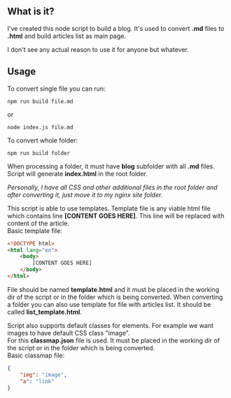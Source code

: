 ## What is it?
I've created this node script to build a blog. It's used to convert **.md** files to **.html** and build articles list as main page.

I don't see any actual reason to use it for anyone but whatever.

## Usage

To convert single file you can run:  
```
npm run build file.md
```

or

```
node index.js file.md
```

To convert whole folder:  
```
npm run build folder
```

When processing a folder, it must have **blog** subfolder with all **.md** files. Script will generate **index.html** in the root folder.

*Personally, I have all CSS and other additional files in the root folder and after converting it, just move it to my nginx site folder.*

This script is able to use templates. Template file is any viable html file which contains line **[CONTENT GOES HERE]**. This line will be replaced with content of the article.  
Basic template file:  
```html
<!DOCTYPE html>
<html lang="en">
    <body>
        [CONTENT GOES HERE]
    </body>
</html>
```

File should be named **template.html** and it must be placed in the working dir of the script or in the folder which is being converted. When converting a folder you can also use template for file with articles list. It should be called **list_template.html**.

Script also supports default classes for elements. For example we want images to have default CSS class "image".  
For this **classmap.json** file is used. It must be placed in the working dir of the script or in the folder which is being converted.  
Basic classmap file:  
```json
{
    "img": "image",
    "a": "link"
}
```